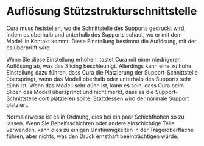 Auflösung Stützstrukturschnittstelle
====
Cura muss feststellen, wo die Schnittstelle des Supports gedruckt wird, indem es oberhalb und unterhalb des Supports schaut, wo er mit dem Modell in Kontakt kommt. Diese Einstellung bestimmt die Auflösung, mit der es überprüft wird.

Wenn Sie diese Einstellung erhöhen, tastet Cura mit einer niedrigeren Auflösung ab, was das Slicing beschleunigt. Allerdings kann eine zu hohe Einstellung dazu führen, dass Cura die Platzierung der Support-Schnittstelle überspringt, wenn das Modell oberhalb oder unterhalb des Supports sehr dünn ist. Wenn das Modell sehr dünn ist, kann es sein, dass Cura beim Slicen das Modell überspringt und nicht merkt, dass es die Support-Schnittstelle dort platzieren sollte. Stattdessen wird der normale Support platziert.

Normalerweise ist es in Ordnung, dies bei ein paar Schichthöhen so zu lassen. Wenn Sie Behelfsschichten oder andere einschichtige Teile verwenden, kann dies zu einigen Unstimmigkeiten in der Trägeroberfläche führen, aber nichts, was den Druck ernsthaft beeinträchtigen würde.